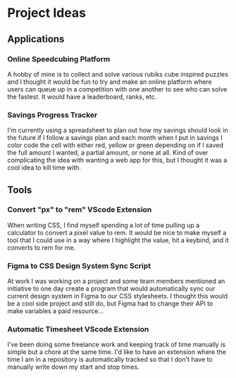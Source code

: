 # Project Ideas

## Applications

### Online Speedcubing Platform

A hobby of mine is to collect and solve various rubiks cube inspired puzzles and I thought it would be fun to try and make an online platform where users can queue up in a competition with one another to see who can solve the fastest. It would have a leaderboard, ranks, etc.

### Savings Progress Tracker

I'm currently using a spreadsheet to plan out how my savings should look in the future if I follow a savings plan and each month when I put in savings I color code the cell with either red, yellow or green depending on if I saved the full amount I wanted, a partial amount, or none at all. Kind of over complicating the idea with wanting a web app for this, but I thought it was a cool idea to kill time with.

## Tools

### Convert "px" to "rem" VScode Extension

When writing CSS, I find myself spending a lot of time pulling up a calculator to convert a pixel value to rem. It would be nice to make myself a tool that I could use in a way where I highlight the value, hit a keybind, and it converts to rem for me.

### Figma to CSS Design System Sync Script

At work I was working on a project and some team members mentioned an initiative to one day create a program that would automatically sync our current design system in Figma to our CSS stylesheets. I thought this would be a cool side project and still do, but Figma had to change their API to make variables a paid resource...

### Automatic Timesheet VScode Extension

I've been doing some freelance work and keeping track of time manually is simple but a chore at the same time. I'd like to have an extension where the time I am in a repository is automatically tracked so that I don't have to manually write down my start and stop times.
